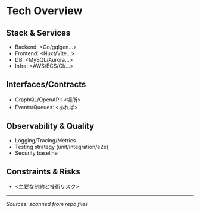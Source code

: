 # Tech Overview
## Stack & Services
- Backend: <Go/gqlgen…>
- Frontend: <Nuxt/Vite…>
- DB: <MySQL/Aurora…>
- Infra: <AWS/ECS/CI/…>

## Interfaces/Contracts
- GraphQL/OpenAPI: <場所>
- Events/Queues: <あれば>

## Observability & Quality
- Logging/Tracing/Metrics
- Testing strategy (unit/integration/e2e)
- Security baseline

## Constraints & Risks
- <主要な制約と技術リスク>

---
*Sources: scanned from repo files*